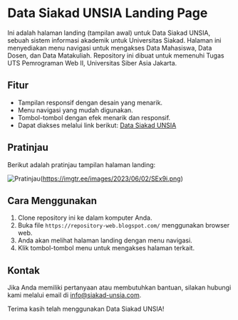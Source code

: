 # Data Siakad UNSIA Landing Page

Ini adalah halaman landing (tampilan awal) untuk Data Siakad UNSIA, sebuah sistem informasi akademik untuk Universitas Siakad. Halaman ini menyediakan menu navigasi untuk mengakses Data Mahasiswa, Data Dosen, dan Data Matakuliah.
Repository ini dibuat untuk memenuhi Tugas UTS Pemrograman Web II, Universitas Siber Asia Jakarta.

## Fitur

- Tampilan responsif dengan desain yang menarik.
- Menu navigasi yang mudah digunakan.
- Tombol-tombol dengan efek menarik dan responsif.
- Dapat diakses melalui link berikut: [Data Siakad UNSIA](https://repository-web.blogspot.com/)

## Pratinjau

Berikut adalah pratinjau tampilan halaman landing:

![Pratinjau](https://imgtr.ee/images/2023/06/02/SBPEi.jpg)(https://imgtr.ee/images/2023/06/02/SEx9i.png)

## Cara Menggunakan

1. Clone repository ini ke dalam komputer Anda.
2. Buka file `https://repository-web.blogspot.com/` menggunakan browser web.
3. Anda akan melihat halaman landing dengan menu navigasi.
4. Klik tombol-tombol menu untuk mengakses halaman terkait.

## Kontak

Jika Anda memiliki pertanyaan atau membutuhkan bantuan, silakan hubungi kami melalui email di info@siakad-unsia.com.

Terima kasih telah menggunakan Data Siakad UNSIA!


